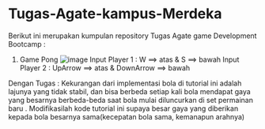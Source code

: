# Tugas-Agate-kampus-Merdeka

Berikut ini merupakan kumpulan repository Tugas Agate game Development Bootcamp :
1. Game Pong
![image](https://user-images.githubusercontent.com/85096618/132325649-700ec797-3dc1-4959-a662-db1e5c171f84.png)
Input Player 1 : W ==> atas & S ==> bawah
Input Player 2 : UpArrow ==> atas & DownArrow ==> bawah

Dengan Tugas : Kekurangan dari implementasi bola di tutorial ini adalah lajunya yang tidak stabil, dan bisa berbeda setiap kali bola mendapat gaya yang besarnya berbeda-beda saat bola mulai diluncurkan di set permainan baru . Modifikasilah kode tutorial ini supaya besar gaya yang diberikan kepada bola besarnya sama(kecepatan bola sama, kemanapun arahnya)
